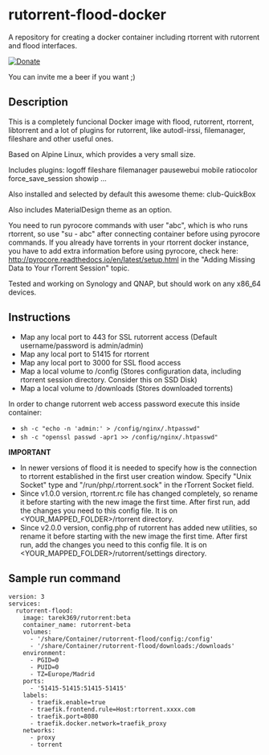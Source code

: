 # rutorrent-flood-docker

A repository for creating a docker container including rtorrent with rutorrent and flood interfaces.


[![Donate](https://img.shields.io/badge/Donate-PayPal-green.svg)](https://paypal.me/THOSNI330?locale.x=en_US)

You can invite me a beer if you want ;) 

## Description

This is a completely funcional Docker image with flood, rutorrent, rtorrent, libtorrent and a lot of plugins 
for rutorrent, like autodl-irssi, filemanager, fileshare and other useful ones.

Based on Alpine Linux, which provides a very small size. 

Includes plugins: logoff fileshare filemanager pausewebui mobile ratiocolor force_save_session showip ...

Also installed and selected by default this awesome theme: club-QuickBox

Also includes MaterialDesign theme as an option.

You need to run pyrocore commands with user "abc", which is who runs rtorrent, so use "su - abc" after connecting container before using pyrocore commands. If you already have torrents in your rtorrent docker instance, you have to add extra information before using pyrocore, check here: http://pyrocore.readthedocs.io/en/latest/setup.html in the "Adding Missing Data to Your rTorrent Session" topic.

Tested and working on Synology and QNAP, but should work on any x86_64 devices.

## Instructions

- Map any local port to 443 for SSL rutorrent access (Default username/password is admin/admin) 
- Map any local port to 51415 for rtorrent 
- Map any local port to 3000 for SSL flood access
- Map a local volume to /config (Stores configuration data, including rtorrent session directory. Consider this on SSD Disk) 
- Map a local volume to /downloads (Stores downloaded torrents)

In order to change rutorrent web access password execute this inside container: 
- `sh -c "echo -n 'admin:' > /config/nginx/.htpasswd"`
- `sh -c "openssl passwd -apr1 >> /config/nginx/.htpasswd"`

**IMPORTANT** 
- In newer versions of flood it is needed to specify how is the connection to rtorrent established in the first user creation window. Specify "Unix Socket" type and "/run/php/.rtorrent.sock" in the rTorrent Socket field.
- Since v1.0.0 version, rtorrent.rc file has changed completely, so rename it before starting with the new image the first time. After first run, add the changes you need to this config file. It is on <YOUR_MAPPED_FOLDER>/rtorrent directory.
- Since v2.0.0 version, config.php of rutorrent has added new utilities, so rename it before starting with the new image the first time. After first run, add the changes you need to this config file. It is on <YOUR_MAPPED_FOLDER>/rutorrent/settings directory.

## Sample run command


```
version: 3
services:
  rutorrent-flood:
    image: tarek369/rutorrent:beta
    container_name: rutorrent-beta
    volumes:
      - '/share/Container/rutorrent-flood/config:/config'
      - '/share/Container/rutorrent-flood/downloads:/downloads'
    environment:
      - PGID=0
      - PUID=0
      - TZ=Europe/Madrid
    ports:
      - '51415-51415:51415-51415'
    labels:
      - traefik.enable=true
      - traefik.frontend.rule=Host:rtorrent.xxxx.com
      - traefik.port=8080
      - traefik.docker.network=traefik_proxy
    networks:
      - proxy
      - torrent
```
